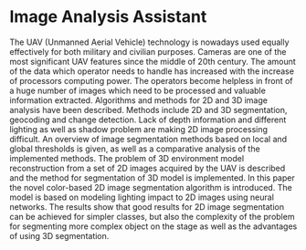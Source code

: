 # Image Analysis Assistant

The UAV (Unmanned Aerial Vehicle) technology is nowadays used equally effectively for both military and civilian purposes. Cameras are one of the most significant UAV features since the middle of 20th century. The amount of the data which operator needs to handle has increased with the increase of processors computing power. The operators become helpless in front of a huge number of images which need to be processed and valuable information extracted. Algorithms and methods for 2D and 3D image analysis have been described. Methods include 2D and 3D segmentation, geocoding and change detection. Lack of depth information and different lighting as well as shadow problem are making 2D image processing difficult. An overview of image segmentation methods based on local and global thresholds is given, as well as a comparative analysis of the implemented methods. The problem of 3D environment model reconstruction from a set of 2D images acquired by the UAV is described and the method for segmentation of 3D model is implemented. In this paper the novel color-based 2D image segmentation algorithm is introduced. The model is based on modeling lighting impact to 2D images using neural networks. The results show that good results for 2D image segmentation can be achieved for simpler classes, but also the complexity of the problem for segmenting more complex object on the stage as well as the advantages of using 3D segmentation.
